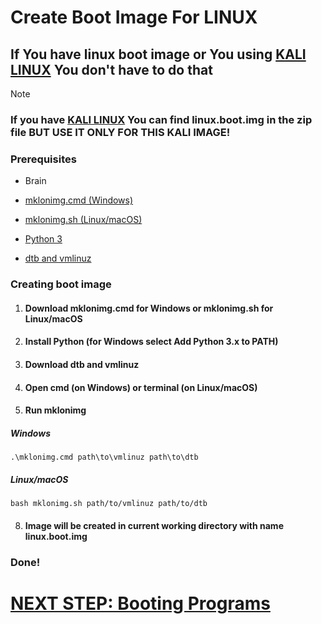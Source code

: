 # Create Boot Image For LINUX

## If You have linux boot image or You using [KALI LINUX](https://github.com/Xyy155/Triple-Boot-on-Xiaomi-Pad-5/releases/tag/image) You don't have to do that

> [!NOTE]
> ### If you have [KALI LINUX](https://github.com/Xyy155/Triple-Boot-on-Xiaomi-Pad-5/releases/tag/image) You can find linux.boot.img in the zip file BUT USE IT ONLY FOR THIS KALI IMAGE!

### Prerequisites
- Brain
 
- [mklonimg.cmd (Windows)](https://git.timoxa0.su/timoxa0/mklonimg/raw/branch/main/mklonimg.cmd)

- [mklonimg.sh (Linux/macOS)](https://git.timoxa0.su/timoxa0/mklonimg/raw/branch/main/mklonimg.sh)

- [Python 3](https://www.python.org/downloads/)

- [dtb and vmlinuz](https://www.mediafire.com/folder/orb4j5rxb2wew/vmlinuz_and_dtb)

### Creating boot image

1. #### Download mklonimg.cmd for Windows or mklonimg.sh for Linux/macOS

2. #### Install Python (for Windows select Add Python 3.x to PATH)

3. #### Download dtb and vmlinuz 

4. #### Open cmd (on Windows) or terminal (on Linux/macOS)

5. #### Run mklonimg
##### Windows
```
.\mklonimg.cmd path\to\vmlinuz path\to\dtb
```
##### Linux/macOS
```
bash mklonimg.sh path/to/vmlinuz path/to/dtb
```

8. #### Image will be created in current working directory with name linux.boot.img

### Done!

# [NEXT STEP: Booting Programs](/guide/Booting-Programs.md)
